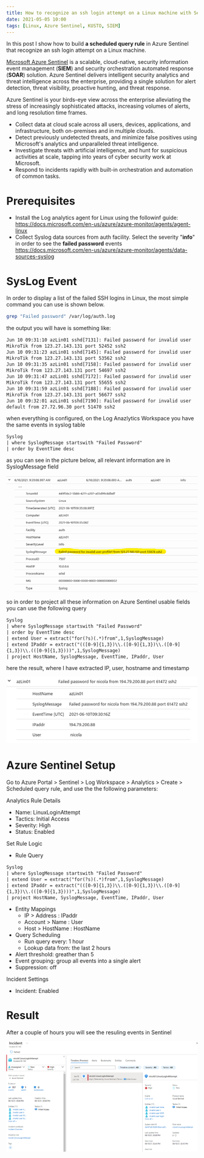 ```yaml
---
title: How to recognize an ssh login attempt on a Linux machine with Sentinel
date: 2021-05-05 10:00
tags: [Linux, Azure Sentinel, KUSTO, SIEM]
---
```


In this post I show how to build **a scheduled query rule** in Azure Sentinel that recognize an ssh login attempt on a Linux machine.

<a href="https://docs.microsoft.com/en-us/azure/sentinel/overview" target="_blank">Microsoft Azure Sentinel</a> is a scalable, cloud-native, security information event management (**SIEM**) and security orchestration automated response (**SOAR**) solution. Azure Sentinel delivers intelligent security analytics and threat intelligence across the enterprise, providing a single solution for alert detection, threat visibility, proactive hunting, and threat response.

Azure Sentinel is your birds-eye view across the enterprise alleviating the stress of increasingly sophisticated attacks, increasing volumes of alerts, and long resolution time frames.

* Collect data at cloud scale across all users, devices, applications, and infrastructure, both on-premises and in multiple clouds. 
* Detect previously undetected threats, and minimize false positives using Microsoft's analytics and unparalleled threat intelligence. 
* Investigate threats with artificial intelligence, and hunt for suspicious activities at scale, tapping into years of cyber security work at Microsoft. 
* Respond to incidents rapidly with built-in orchestration and automation of common tasks.

# Prerequisites
* Install the Log analytics agent for Linux using the followinf guide: https://docs.microsoft.com/en-us/azure/azure-monitor/agents/agent-linux 
* Collect Syslog data sources from auth facility. Select the severity "**info**" in order to see the **failed password** events https://docs.microsoft.com/en-us/azure/azure-monitor/agents/data-sources-syslog 

# SysLog Event
In order to display a list of the failed SSH logins in Linux, the most simple command you can use is shown below.

```bash
grep "Failed password" /var/log/auth.log
```

the output you will have is something like:

```
Jun 10 09:31:10 azLin01 sshd[7131]: Failed password for invalid user MikroTik from 123.27.143.131 port 52452 ssh2
Jun 10 09:31:23 azLin01 sshd[7145]: Failed password for invalid user MikroTik from 123.27.143.131 port 53562 ssh2
Jun 10 09:31:35 azLin01 sshd[7158]: Failed password for invalid user MikroTik from 123.27.143.131 port 54697 ssh2
Jun 10 09:31:47 azLin01 sshd[7172]: Failed password for invalid user MikroTik from 123.27.143.131 port 55655 ssh2
Jun 10 09:31:59 azLin01 sshd[7188]: Failed password for invalid user MikroTik from 123.27.143.131 port 56677 ssh2
Jun 10 09:32:01 azLin01 sshd[7190]: Failed password for invalid user default from 27.72.96.30 port 51470 ssh2
```

when everything is configured, on the Log Anazlytics Workspace you have the same events in syslog table

```
Syslog
| where SyslogMessage startswith "Failed Password"
| order by EventTime desc 
```

as you can see in the picture below, all relevant information are in SyslogMessage field

![](..\assets\post\2021\log-analytics-output.png)

so in order to project all these information on Azure Sentinel usable fields you can use the following query


```
Syslog
| where SyslogMessage startswith "Failed Password"
| order by EventTime desc 
| extend User = extract("for(?s)(.*)from",1,SyslogMessage)
| extend IPaddr = extract("(([0-9]{1,3})\\.([0-9]{1,3})\\.([0-9]{1,3})\\.(([0-9]{1,3})))",1,SyslogMessage) 
| project HostName, SyslogMessage, EventTime, IPaddr, User
```

here the result, where I have extracted IP, user, hostname and timestamp

![](..\assets\post\2021\log-analytics-output-2.png)

# Azure Sentinel Setup
Go to Azure Portal > Sentinel > Log Workspace > Analytics > Create > Scheduled query rule, and use the the following parameters:

Analytics Rule Details
* Name: LinuxLoginAttempt
* Tactics: Initial Access
* Severity: High
* Status: Enabled

Set Rule Logic
* Rule Query
```
Syslog
| where SyslogMessage startswith "Failed Password"
| extend User = extract("for(?s)(.*)from",1,SyslogMessage)
| extend IPaddr = extract("(([0-9]{1,3})\\.([0-9]{1,3})\\.([0-9]{1,3})\\.(([0-9]{1,3})))",1,SyslogMessage) 
| project HostName, SyslogMessage, EventTime, IPaddr, User
```
* Entity Mappings
    * IP > Address : IPaddr
    * Account > Name : User
    * Host > HostName : HostName
* Query Scheduling
    * Run query every: 1 hour
    * Lookup data from: the last 2 hours
* Alert threshold: greather than 5
* Event grouping: group all events into a single alert 
* Suppression: off

Incident Settings
* Incident: Enabled

# Result
After a couple of hours you will see the resuling events in Sentinel

![](../assets/post/2021/log-analytics-output-3.png)